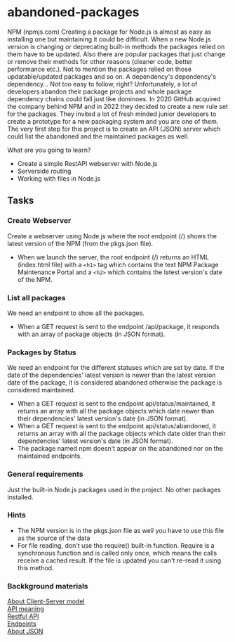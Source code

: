 # abandoned-packages
NPM (npmjs.com) Creating a package for Node.js is almost as easy as installing one but maintaining it could be difficult. When a new Node.js version is changing or deprecating built-in methods the packages relied on them have to be updated. Also there are popular packages that just change or remove their methods for other reasons (cleaner code, better performance etc.). Not to mention the packages relied on those updatable/updated packages and so on. A dependency's dependency's dependency… Not too easy to follow, right? Unfortunately, a lot of developers abandon their package projects and whole package dependency chains could fall just like dominoes. In 2020 GitHub acquired the company behind NPM and in 2022 they decided to create a new rule set for the packages. They invited a lot of fresh minded junior developers to create a prototype for a new packaging system and you are one of them. The very first step for this project is to create an API (JSON) server which could list the abandoned and the maintained packages as well.  

What are you going to learn?  
* Create a simple RestAPI webserver with Node.js  
* Serverside routing  
* Working with files in Node.js

## Tasks

### Create Webserver 
Create a webserver using Node.js where the root endpoint (/) shows the latest version of the NPM (from the pkgs.json file).

* When we launch the server, the root endpoint (/) returns an HTML (index.html file) with a `<h1>` tag which contains the text NPM Package Maintenance Portal and a `<h2>` which contains the latest version's date of the NPM.
### List all packages
We need an endpoint to show all the packages.

* When a GET request is sent to the endpoint /api/package, it responds with an array of package objects (in JSON format).

### Packages by Status
We need an endpoint for the different statuses which are set by date. If the date of the dependencies' latest version is newer than the latest version date of the package, it is considered abandoned otherwise the package is considered maintained.

* When a GET request is sent to the endpoint api/status/maintained, it returns an array with all the package objects which date newer than their dependencies' latest version's date (in JSON format).
* When a GET request is sent to the endpoint api/status/abandoned, it returns an array with all the package objects which date older than their dependencies' latest version's date (in JSON format).
* The package named npm doesn't appear on the abandoned nor on the maintained endpoints.
### General requirements
Just the built-in Node.js packages used in the project. No other packages installed.

### Hints
* The NPM version is in the pkgs.json file as well you have to use this file as the source of the data
* For file reading, don't use the require() built-in function. Require is a synchronous function and is called only once, which means the calls receive a cached result. If the file is updated you can't re-read it using this method.
### Backkground materials

[About Client-Server model](https://www.geeksforgeeks.org/client-server-model/)  
[API meaning](https://aws.amazon.com/what-is/api/)  
[Restful API](https://www.techtarget.com/searchapparchitecture/definition/RESTful-API)  
[Endpoints](https://blog.hubspot.com/website/api-endpoint)  
[About JSON](https://www.json.org/json-en.html)